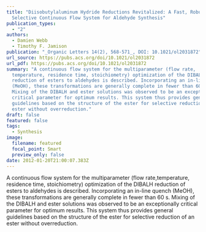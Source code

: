 ```yaml
---
title: "Diisobutylaluminum Hydride Reductions Revitalized: A Fast, Robust, and
  Selective Continuous Flow System for Aldehyde Synthesis"
publication_types:
  - "2"
authors:
  - Damien Webb
  - Timothy F. Jamison
publication: "_Organic Letters 14(2), 568-571_, DOI: 10.1021/ol2031872"
url_source: https://pubs.acs.org/doi/10.1021/ol2031872
url_pdf: https://pubs.acs.org/doi/10.1021/ol2031872
summary: "A continuous flow system for the multiparameter (flow rate,
  temperature, residence time, stoichiometry) optimization of the DIBALH
  reduction of esters to aldehydes is described. Incorporating an in-line quench
  (MeOH), these transformations are generally complete in fewer than 60 s.
  Mixing of the DIBALH and ester solutions was observed to be an exceptionally
  critical parameter for optimum results. This system thus provides general
  guidelines based on the structure of the ester for selective reduction of an
  ester without overreduction."
draft: false
featured: false
tags:
  - Synthesis
image:
  filename: featured
  focal_point: Smart
  preview_only: false
date: 2012-01-20T21:00:07.383Z
---
```

  A continuous flow system for the multiparameter (flow rate,temperature, residence time, stoichiometry) optimization of the DIBALH reduction of esters to aldehydes is described. Incorporating an in-line quench (MeOH), these transformations are generally complete in fewer than 60 s. Mixing of the DIBALH and ester solutions was observed to be an exceptionally critical parameter for optimum results. This system thus provides general guidelines based on the structure of the ester for selective reduction of an ester without overreduction.
